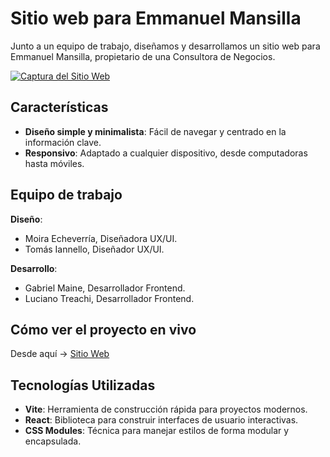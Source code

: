 # Sitio web para Emmanuel Mansilla

Junto a un equipo de trabajo, diseñamos y desarrollamos un sitio web para Emmanuel Mansilla, propietario de una Consultora de Negocios.

[![Captura del Sitio Web](https://i.postimg.cc/mgdXqb8S/website.jpg)](https://postimg.cc/SnMfYp0X)

## Características

- **Diseño simple y minimalista**: Fácil de navegar y centrado en la información clave.
- **Responsivo**: Adaptado a cualquier dispositivo, desde computadoras hasta móviles.

## Equipo de trabajo

**Diseño**:

- Moira Echeverría, Diseñadora UX/UI.
- Tomás Iannello, Diseñador UX/UI.

**Desarrollo**:

- Gabriel Maine, Desarrollador Frontend.
- Luciano Treachi, Desarrollador Frontend.

## Cómo ver el proyecto en vivo

Desde aquí → [Sitio Web](https://consultoradenegocios.vercel.app/)

## Tecnologías Utilizadas

- **Vite**: Herramienta de construcción rápida para proyectos modernos.
- **React**: Biblioteca para construir interfaces de usuario interactivas.
- **CSS Modules**: Técnica para manejar estilos de forma modular y encapsulada.
